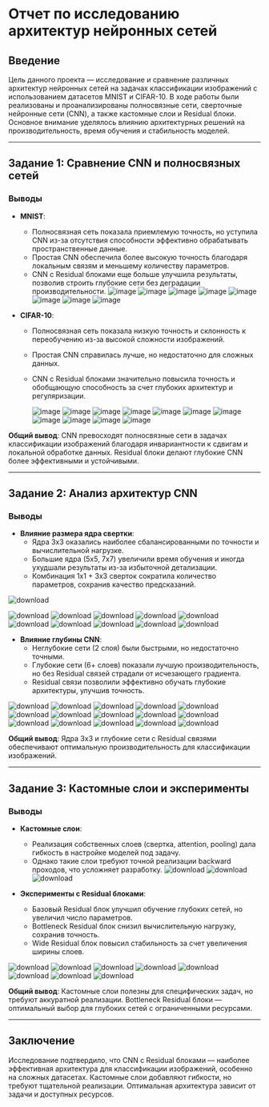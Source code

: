# Отчет по исследованию архитектур нейронных сетей

## Введение

Цель данного проекта — исследование и сравнение различных архитектур нейронных сетей на задачах классификации изображений с использованием датасетов MNIST и CIFAR-10. В ходе работы были реализованы и проанализированы полносвязные сети, сверточные нейронные сети (CNN), а также кастомные слои и Residual блоки. Основное внимание уделялось влиянию архитектурных решений на производительность, время обучения и стабильность моделей.

---

## Задание 1: Сравнение CNN и полносвязных сетей

### Выводы
- **MNIST**:
  - Полносвязная сеть показала приемлемую точность, но уступила CNN из-за отсутствия способности эффективно обрабатывать пространственные данные.
  - Простая CNN обеспечила более высокую точность благодаря локальным связям и меньшему количеству параметров.
  - CNN с Residual блоками еще больше улучшила результаты, позволив строить глубокие сети без деградации производительности.
   ![image](https://github.com/user-attachments/assets/0c98488f-afbc-4848-8c87-4af5f76fb21b)
   ![image](https://github.com/user-attachments/assets/d20835b5-9145-4db9-8c8f-3e9ef6ae9902)
   ![image](https://github.com/user-attachments/assets/af7f3bd6-1605-482a-b9d8-10258a3984f3)
   ![image](https://github.com/user-attachments/assets/f2db94ee-3b4b-4b2f-b528-dd651217dd05)
   ![image](https://github.com/user-attachments/assets/9dbf2a6c-b272-43c2-804a-c005f0f9f9f2)
   ![image](https://github.com/user-attachments/assets/7bf3baa5-9199-4885-b6d9-eef2e719838a)
   ![image](https://github.com/user-attachments/assets/cb2ef5db-d69d-4500-bcd7-edfc4d13c4e3)
   ![image](https://github.com/user-attachments/assets/f2edf122-454b-4213-a9dd-5ce9d849a29b)


- **CIFAR-10**:
  - Полносвязная сеть показала низкую точность и склонность к переобучению из-за высокой сложности изображений.
  - Простая CNN справилась лучше, но недостаточно для сложных данных.
  - CNN с Residual блоками значительно повысила точность и обобщающую способность за счет глубоких архитектур и регуляризации.
 
    ![image](https://github.com/user-attachments/assets/7b9b60f3-f5cd-48f7-a2a7-9f8db251c27a)
    ![image](https://github.com/user-attachments/assets/1cd1bf9c-cc03-4c92-a1ca-33b5df513415)
    ![image](https://github.com/user-attachments/assets/db48065e-e78e-46d7-8dd6-4b6d2712e673)
    ![image](https://github.com/user-attachments/assets/3e7df051-d54a-4a11-b82a-8c5a602fee4c)
    ![image](https://github.com/user-attachments/assets/24fdeea8-8a1d-417b-ae9f-aad5edbdf4df)
    ![image](https://github.com/user-attachments/assets/f0c9b3eb-9181-4333-9d5f-fadd755e43fa)
    ![image](https://github.com/user-attachments/assets/7a18b543-40d8-4d3e-87fa-4d0056c04fa7)
    ![image](https://github.com/user-attachments/assets/06c1fd08-ffcb-46ec-bceb-747150117253)
    ![image](https://github.com/user-attachments/assets/8c05a167-eb05-4473-8911-fec5348f9b0e)
    ![image](https://github.com/user-attachments/assets/a54acfe5-9d7b-436f-9951-602395fa358b)
    ![image](https://github.com/user-attachments/assets/8801adcf-471d-4ad8-9a30-8f388c7b5107)



**Общий вывод**: CNN превосходят полносвязные сети в задачах классификации изображений благодаря инвариантности к сдвигам и локальной обработке данных. Residual блоки делают глубокие CNN более эффективными и устойчивыми.

---

## Задание 2: Анализ архитектур CNN

### Выводы
- **Влияние размера ядра свертки**:
  - Ядра 3x3 оказались наиболее сбалансированными по точности и вычислительной нагрузке.
  - Большие ядра (5x5, 7x7) увеличили время обучения и иногда ухудшали результаты из-за избыточной детализации.
  - Комбинация 1x1 + 3x3 сверток сократила количество параметров, сохранив качество предсказаний.

![download](https://github.com/user-attachments/assets/2d715c67-b013-432c-8695-3d5fa6c620d4)
    
![download](https://github.com/user-attachments/assets/1f679d01-256c-4e85-94ee-ee259b45547e)
![download](https://github.com/user-attachments/assets/00217b45-1a28-4113-948a-179c857d16a4)
![download](https://github.com/user-attachments/assets/ffdd2b74-9cb5-4402-95b1-440564d314ab)
![download](https://github.com/user-attachments/assets/7bec2eb2-8b6c-43a2-bd35-80e379e252d3)
![download](https://github.com/user-attachments/assets/26110e69-734e-465c-be47-a250fc3bf320)
![download](https://github.com/user-attachments/assets/46bb50b8-2699-417f-9e41-321ad2d8099b)
![download](https://github.com/user-attachments/assets/6dea3023-0f29-4de7-bf87-e9cc4c0446a6)
![download](https://github.com/user-attachments/assets/d9015512-c4af-4e4b-8fb9-a353183e7c87)
![download](https://github.com/user-attachments/assets/88bde021-ffeb-4fff-a329-062d9523e113)
![download](https://github.com/user-attachments/assets/19244fb2-cd44-4456-8a88-5e9fe0809868)



- **Влияние глубины CNN**:
  - Неглубокие сети (2 слоя) были быстрыми, но недостаточно точными.
  - Глубокие сети (6+ слоев) показали лучшую производительность, но без Residual связей страдали от исчезающего градиента.
  - Residual связи позволили эффективно обучать глубокие архитектуры, улучшив точность.
 
![download](https://github.com/user-attachments/assets/0d63f75d-7bce-4541-8644-6e8bb9dd73ea)
![download](https://github.com/user-attachments/assets/5b294220-17fe-4f4d-99c6-64a0aedc08b6)
![download](https://github.com/user-attachments/assets/dd46204e-38fb-478c-970d-be7582850efe)
![download](https://github.com/user-attachments/assets/a2693c5a-aed6-4688-b1fd-c8ac4de29631)
![download](https://github.com/user-attachments/assets/17b64667-5c1e-4049-b7bb-f80dff74ef9c)
![download](https://github.com/user-attachments/assets/0a07ce6b-dcc4-4dad-87cb-50b65e017bee)
![download](https://github.com/user-attachments/assets/cafab099-c358-4d0c-b25d-271fce848c41)
![download](https://github.com/user-attachments/assets/add5bfa8-c1b7-4888-8258-8df83138aafc)
![download](https://github.com/user-attachments/assets/01e1faf7-b36f-4114-b181-60e4e41a0469)
![download](https://github.com/user-attachments/assets/96816bc0-2140-4cc7-ab4a-201138e605b8)
![download](https://github.com/user-attachments/assets/c9861f82-ea14-41b5-b67d-5f9f40e9af1f)
![download](https://github.com/user-attachments/assets/13ef9a8b-1107-4b7a-8b0d-49d00a1d2035)
![download](https://github.com/user-attachments/assets/1f0f0c88-a50f-459f-99f8-0e633224df5c)
![download](https://github.com/user-attachments/assets/dca2ddf6-7521-4b37-93e0-5ad367af123d)
![download](https://github.com/user-attachments/assets/6fcd399f-a928-45fa-8236-c4ba6b430d9f)


**Общий вывод**: Ядра 3x3 и глубокие сети с Residual связями обеспечивают оптимальную производительность для классификации изображений.

---

## Задание 3: Кастомные слои и эксперименты

### Выводы
- **Кастомные слои**:
  - Реализация собственных слоев (свертка, attention, pooling) дала гибкость в настройке моделей под задачу.
  - Однако такие слои требуют точной реализации backward проходов, что усложняет разработку.
![download](https://github.com/user-attachments/assets/50c9dea9-4075-471a-96a2-beba4bbbc638)
![download](https://github.com/user-attachments/assets/9e5cae0b-de31-4764-a0e4-69d2b699da21)
![download](https://github.com/user-attachments/assets/e696cd70-f719-442a-a586-da796c7144c8)


    
- **Эксперименты с Residual блоками**:
  - Базовый Residual блок улучшил обучение глубоких сетей, но увеличил число параметров.
  - Bottleneck Residual блок снизил вычислительную нагрузку, сохранив точность.
  - Wide Residual блок повысил стабильность за счет увеличения ширины слоев.
 
![download](https://github.com/user-attachments/assets/db1e1bb9-7074-4826-be82-2dde9f2b8907)
![download](https://github.com/user-attachments/assets/ca91ac9b-6cd9-4e8f-afc6-b15ecf27eed5)
![download](https://github.com/user-attachments/assets/b025e37e-7ab1-4b08-90ad-7400c0ca7b55)
![download](https://github.com/user-attachments/assets/2e396727-03c4-4c6d-9640-54f661ac5966)
![download](https://github.com/user-attachments/assets/dc3cbc1e-6f73-472c-823b-7f7e415415eb)
![download](https://github.com/user-attachments/assets/9abfac9e-d791-41a6-ba39-8743fab0e8bf)
![download](https://github.com/user-attachments/assets/ab9c872d-45d8-4ecf-a371-a2b7218aaa31)
![download](https://github.com/user-attachments/assets/c4af27f1-0239-4e53-b7b0-12f2748b654c)

**Общий вывод**: Кастомные слои полезны для специфических задач, но требуют аккуратной реализации. Bottleneck Residual блоки — оптимальный выбор для глубоких сетей с ограниченными ресурсами.

---

## Заключение

Исследование подтвердило, что CNN с Residual блоками — наиболее эффективная архитектура для классификации изображений, особенно на сложных датасетах. Кастомные слои добавляют гибкости, но требуют тщательной реализации. Оптимальная архитектура зависит от задачи и доступных ресурсов.
